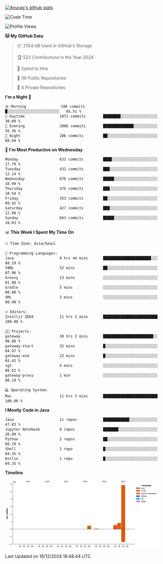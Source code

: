 [![Anurag's github stats](https://github-readme-stats.vercel.app/api?username=hajubal)](https://github.com/anuraghazra/github-readme-stats)

<!--START_SECTION:waka-->
![Code Time](http://img.shields.io/badge/Code%20Time-164%20hrs%2021%20mins-blue)

![Profile Views](http://img.shields.io/badge/Profile%20Views-0-blue)

**🐱 My GitHub Data** 

> 📦 219.6 kB Used in GitHub's Storage 
 > 
> 🏆 522 Contributions in the Year 2024
 > 
> 💼 Opted to Hire
 > 
> 📜 39 Public Repositories 
 > 
> 🔑 4 Private Repositories 
 > 
**I'm a Night 🦉** 

```text
🌞 Morning                196 commits         █░░░░░░░░░░░░░░░░░░░░░░░░   05.51 % 
🌆 Daytime                1071 commits        ████████░░░░░░░░░░░░░░░░░   30.09 % 
🌃 Evening                2006 commits        ██████████████░░░░░░░░░░░   56.36 % 
🌙 Night                  286 commits         ██░░░░░░░░░░░░░░░░░░░░░░░   08.04 % 
```
📅 **I'm Most Productive on Wednesday** 

```text
Monday                   633 commits         ████░░░░░░░░░░░░░░░░░░░░░   17.79 % 
Tuesday                  432 commits         ███░░░░░░░░░░░░░░░░░░░░░░   12.14 % 
Wednesday                676 commits         █████░░░░░░░░░░░░░░░░░░░░   18.99 % 
Thursday                 375 commits         ███░░░░░░░░░░░░░░░░░░░░░░   10.54 % 
Friday                   353 commits         ██░░░░░░░░░░░░░░░░░░░░░░░   09.92 % 
Saturday                 427 commits         ███░░░░░░░░░░░░░░░░░░░░░░   12.00 % 
Sunday                   663 commits         █████░░░░░░░░░░░░░░░░░░░░   18.63 % 
```


📊 **This Week I Spent My Time On** 

```text
🕑︎ Time Zone: Asia/Seoul

💬 Programming Languages: 
Java                     9 hrs 44 mins       ██████████████████████░░░   88.19 % 
YAML                     52 mins             ██░░░░░░░░░░░░░░░░░░░░░░░   07.96 % 
Groovy                   13 mins             ░░░░░░░░░░░░░░░░░░░░░░░░░   01.98 % 
Gradle                   5 mins              ░░░░░░░░░░░░░░░░░░░░░░░░░   00.80 % 
XML                      3 mins              ░░░░░░░░░░░░░░░░░░░░░░░░░   00.48 % 

🔥 Editors: 
IntelliJ IDEA            11 hrs 3 mins       █████████████████████████   100.00 % 

🐱‍💻 Projects: 
gateway                  10 hrs 2 mins       ███████████████████████░░   90.80 % 
gateway-start            32 mins             █░░░░░░░░░░░░░░░░░░░░░░░░   04.97 % 
gateway-end              22 mins             █░░░░░░░░░░░░░░░░░░░░░░░░   03.42 % 
sgt                      4 mins              ░░░░░░░░░░░░░░░░░░░░░░░░░   00.62 % 
gateway-proxy            1 min               ░░░░░░░░░░░░░░░░░░░░░░░░░   00.19 % 

💻 Operating System: 
Mac                      11 hrs 3 mins       █████████████████████████   100.00 % 
```

**I Mostly Code in Java** 

```text
Java                     11 repos            ████████████░░░░░░░░░░░░░   47.83 % 
Jupyter Notebook         6 repos             ███████░░░░░░░░░░░░░░░░░░   26.09 % 
Python                   2 repos             ██░░░░░░░░░░░░░░░░░░░░░░░   08.70 % 
Shell                    1 repo              █░░░░░░░░░░░░░░░░░░░░░░░░   04.35 % 
Kotlin                   1 repo              █░░░░░░░░░░░░░░░░░░░░░░░░   04.35 % 
```



**Timeline**

![Lines of Code chart](https://raw.githubusercontent.com/hajubal/hajubal/main/assets/bar_graph.png)


 Last Updated on 16/12/2024 18:48:44 UTC
<!--END_SECTION:waka-->